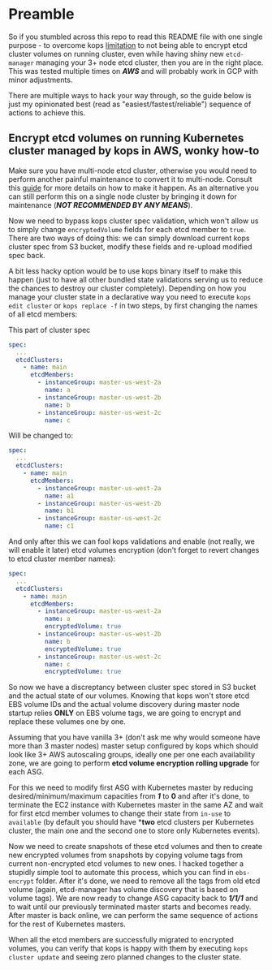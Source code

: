 # Preamble

So if you stumbled across this repo to read this README file with one single purpose - to overcome kops  [limitation](https://github.com/kubernetes/kops/blob/master/docs/operations/etcd_backup_restore_encryption.md#etcd-volume-encryption) to not being able to encrypt etcd cluster volumes on running cluster, even while having shiny new `etcd-manager` managing your 3+ node etcd cluster, then you are in the right place. This was tested multiple times on ***AWS*** and will probably work in GCP with minor adjustments.

There are multiple ways to hack your way through, so the guide below is just my opinionated best (read as "easiest/fastest/reliable") sequence of actions to achieve this.

## Encrypt etcd volumes on running Kubernetes cluster managed by kops in AWS, wonky how-to

Make sure you have multi-node etcd cluster, otherwise you would need to perform another painful maintenance to convert it to multi-node. Consult this [guide](https://github.com/kubernetes/kops/blob/master/docs/single-to-multi-master.md) for more details on how to make it happen. As an alternative you can still perform this on a single node cluster by bringing it down for maintenance (***NOT RECOMMENDED BY ANY MEANS***).

Now we need to bypass kops cluster spec validation, which won't allow us to simply change `encryptedVolume` fields for each etcd member to `true`. There are two ways of doing this: we can simply download current kops cluster spec from S3 bucket, modify these fields and re-upload modified spec back.

A bit less hacky option would be to use kops binary itself to make this happen (just to have all other bundled state validations serving us to reduce the chances to destroy our cluster completely). Depending on how you manage your cluster state in a declarative way you need to execute `kops edit cluster` or `kops replace -f` in two steps, by first changing the names of all etcd members:

This part of cluster spec

```yaml
spec:
  ...
  etcdClusters:
    - name: main
      etcdMembers:
        - instanceGroup: master-us-west-2a
          name: a
        - instanceGroup: master-us-west-2b
          name: b
        - instanceGroup: master-us-west-2c
          name: c
```

Will be changed to:

```yaml
spec:
  ...
  etcdClusters:
    - name: main
      etcdMembers:
        - instanceGroup: master-us-west-2a
          name: a1
        - instanceGroup: master-us-west-2b
          name: b1
        - instanceGroup: master-us-west-2c
          name: c1
```

And only after this we can fool kops validations and enable (not really, we will enable it later) etcd volumes encryption (don't forget to revert changes to etcd cluster member names):

```yaml
spec:
  ...
  etcdClusters:
    - name: main
      etcdMembers:
        - instanceGroup: master-us-west-2a
          name: a
          encryptedVolume: true
        - instanceGroup: master-us-west-2b
          name: b
          encryptedVolume: true
        - instanceGroup: master-us-west-2c
          name: c
          encryptedVolume: true
```

So now we have a discreptancy between cluster spec stored in S3 bucket and the actual state of our volumes. Knowing that kops won't store etcd EBS volume IDs and the actual volume discovery during master node startup relies **ONLY** on EBS volume tags, we are going to encrypt and replace these volumes one by one.

Assuming that you have vanilla 3+ (don't ask me why would someone have more than 3 master nodes) master setup configured by kops which should look like 3+ AWS autoscaling groups, ideally one per one each availability zone, we are going to perform **etcd volume encryption rolling upgrade** for each ASG.

For this we need to modify first ASG with Kubernetes master by reducing desired/minimum/maximum capacities from ***1*** to **0** and after it's done, to terminate the EC2 instance with Kubernetes master in the same AZ and wait for first etcd member volumes to change their state from `in-use` to `available` (by default you should have ***two** etcd clusters per Kubernetes cluster, the main one and the second one to store only Kubernetes events).

Now we need to create snapshots of these etcd volumes and then to create new encrypted volumes from snapshots by copying volume tags from current non-encrypted etcd volumes to new ones. I hacked together a stupidly simple tool to automate this process, which you can find in `ebs-encrypt` folder. After it's done, we need to remove all the tags from old etcd volume (again, etcd-manager has volume discovery that is based on volume tags). We are now ready to change ASG capacity back to ***1/1/1*** and to wait until our previously terminated master starts and becomes ready. After master is back online, we can perform the same sequence of actions for the rest of Kubernetes masters.

When all the etcd members are successfully migrated to encrypted volumes, you can verify that kops is happy with them by executing `kops cluster update` and seeing zero planned changes to the cluster state.
